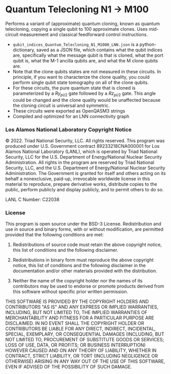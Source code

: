 # Quantum Telecloning N1 -> M100

Performs a variant of (approximate) quantum cloning, known as quantum telecloning, copying a single qubit to 100 approximate clones. Uses mid-circuit measurement and classical feedforward control instructions. 

- `qubit_indices_Quantum_Telecloning_N1_M1000_LNN.json` is a python-dictionary, saved as a JSON file, which contains what the qubit indices are, specifically what the message qubit is that is cloned, what the port qubit is, what the M-1 ancilla qubits are, and what the M clone qubits are. 
- Note that the clone qubits states are not measured in these circuits. In principle, if you want to characterize the clone quality, you could perform single qubit state tomography on all of the clone qubits.
- For these circuits, the pure quantum state that is cloned is parameterized by a $Ry_{pi/2}$ gate followed by a $Rz_{pi/2}$ gate. This angle could be changed and the clone quality would be unaffected because the cloning circuit is universal and symmetric.
- These circuits were exported as OpenQASM3 strings
- Compiled and optimized for an LNN connectivity graph

### Los Alamos National Laboratory Copyright Notice
© 2022. Triad National Security, LLC. All rights reserved. This program was produced under U.S. Government contract 89233218CNA000001 for Los Alamos National Laboratory (LANL), which is operated by Triad National Security, LLC for the U.S. Department of Energy/National Nuclear Security Administration. All rights in the program are reserved by Triad National Security, LLC, and the U.S. Department of Energy/National Nuclear Security Administration. The Government is granted for itself and others acting on its behalf a nonexclusive, paid-up, irrevocable worldwide license in this material to reproduce, prepare derivative works, distribute copies to the public, perform publicly and display publicly, and to permit others to do so.

LANL C Number: C22038

### License
This program is open source under the BSD-3 License. Redistribution and use in source and binary forms, with or without modification, are permitted provided that the following conditions are met:

1. Redistributions of source code must retain the above copyright notice, this list of conditions and the following disclaimer.

2. Redistributions in binary form must reproduce the above copyright notice, this list of conditions and the following disclaimer in the documentation and/or other materials provided with the distribution.

3. Neither the name of the copyright holder nor the names of its contributors may be used to endorse or promote products derived from this software without specific prior written permission.

THIS SOFTWARE IS PROVIDED BY THE COPYRIGHT HOLDERS AND CONTRIBUTORS "AS IS" AND ANY EXPRESS OR IMPLIED WARRANTIES, INCLUDING, BUT NOT LIMITED TO, THE IMPLIED WARRANTIES OF MERCHANTABILITY AND FITNESS FOR A PARTICULAR PURPOSE ARE DISCLAIMED. IN NO EVENT SHALL THE COPYRIGHT HOLDER OR CONTRIBUTORS BE LIABLE FOR ANY DIRECT, INDIRECT, INCIDENTAL, SPECIAL, EXEMPLARY, OR CONSEQUENTIAL DAMAGES (INCLUDING, BUT NOT LIMITED TO, PROCUREMENT OF SUBSTITUTE GOODS OR SERVICES; LOSS OF USE, DATA, OR PROFITS; OR BUSINESS INTERRUPTION) HOWEVER CAUSED AND ON ANY THEORY OF LIABILITY, WHETHER IN CONTRACT, STRICT LIABILITY, OR TORT (INCLUDING NEGLIGENCE OR OTHERWISE) ARISING IN ANY WAY OUT OF THE USE OF THIS SOFTWARE, EVEN IF ADVISED OF THE POSSIBILITY OF SUCH DAMAGE.
